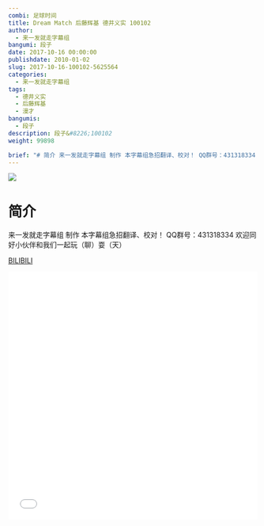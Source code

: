 ```yaml
---
combi: 足球时间
title: Dream Match 后藤辉基 德井义实 100102
author: 
  - 来一发就走字幕组
bangumi: 段子
date: 2017-10-16 00:00:00
publishdate: 2010-01-02
slug: 2017-10-16-100102-5625564
categories: 
  - 来一发就走字幕组
tags: 
  - 德井义实
  - 后藤辉基
  - 漫才
bangumis: 
  - 段子
description: 段子&#8226;100102
weight: 99898

brief: "# 简介 来一发就走字幕组 制作 本字幕组急招翻译、校对！ QQ群号：431318334 欢迎同好小伙伴和我们一起玩（聊）耍（天）"
---
```


![](https://i.imgur.com/AH0dye8.jpg)

# 简介  
来一发就走字幕组 制作 本字幕组急招翻译、校对！ QQ群号：431318334 欢迎同好小伙伴和我们一起玩（聊）耍（天）

  [BILIBILI](https://www.bilibili.com/video/av5625564/)


<div class="vcontainer">  <iframe class='video' src="//www.bilibili.com/blackboard/player.html?aid=5625564" width="100%" height="500" frameborder="0" allowfullscreen="allowfullscreen"></iframe></div>

